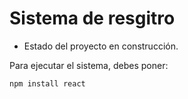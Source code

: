 <h1> Sistema de resgitro </h1>

- Estado del proyecto en construcción.

Para ejecutar el sistema, debes poner:

```npm install react```



